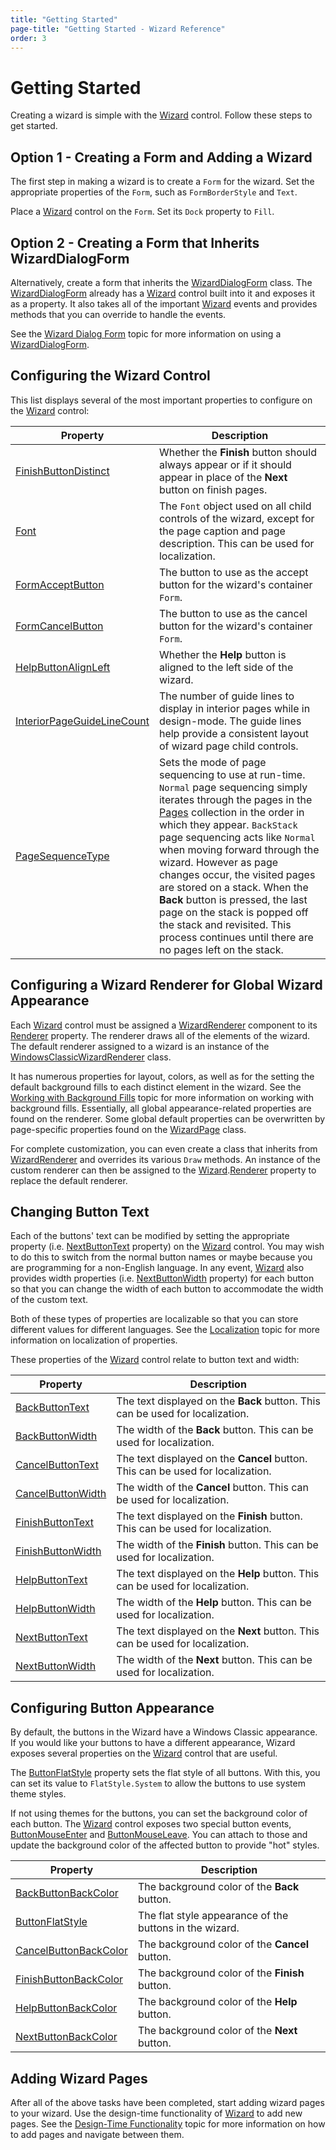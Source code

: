 ```yaml
---
title: "Getting Started"
page-title: "Getting Started - Wizard Reference"
order: 3
---
```

# Getting Started

Creating a wizard is simple with the [Wizard](xref:@ActiproUIRoot.Controls.Wizard.Wizard) control.  Follow these steps to get started.

## Option 1 - Creating a Form and Adding a Wizard

The first step in making a wizard is to create a `Form` for the wizard.  Set the appropriate properties of the `Form`, such as `FormBorderStyle` and `Text`.

Place a [Wizard](xref:@ActiproUIRoot.Controls.Wizard.Wizard) control on the `Form`.  Set its `Dock` property to `Fill`.

## Option 2 - Creating a Form that Inherits WizardDialogForm

Alternatively, create a form that inherits the [WizardDialogForm](xref:@ActiproUIRoot.Controls.Wizard.WizardDialogForm) class.  The [WizardDialogForm](xref:@ActiproUIRoot.Controls.Wizard.WizardDialogForm) already has a [Wizard](xref:@ActiproUIRoot.Controls.Wizard.Wizard) control built into it and exposes it as a property.  It also takes all of the important [Wizard](xref:@ActiproUIRoot.Controls.Wizard.Wizard) events and provides methods that you can override to handle the events.

See the [Wizard Dialog Form](wizard-dialog-form.md) topic for more information on using a [WizardDialogForm](xref:@ActiproUIRoot.Controls.Wizard.WizardDialogForm).

## Configuring the Wizard Control

This list displays several of the most important properties to configure on the [Wizard](xref:@ActiproUIRoot.Controls.Wizard.Wizard) control:

| Property | Description |
|-----|-----|
| [FinishButtonDistinct](xref:@ActiproUIRoot.Controls.Wizard.Wizard.FinishButtonDistinct) | Whether the **Finish** button should always appear or if it should appear in place of the **Next** button on finish pages. |
| [Font](xref:@ActiproUIRoot.Controls.Wizard.Wizard.Font) | The `Font` object used on all child controls of the wizard, except for the page caption and page description.  This can be used for localization. |
| [FormAcceptButton](xref:@ActiproUIRoot.Controls.Wizard.Wizard.FormAcceptButton) | The button to use as the accept button for the wizard's container `Form`. |
| [FormCancelButton](xref:@ActiproUIRoot.Controls.Wizard.Wizard.FormCancelButton) | The button to use as the cancel button for the wizard's container `Form`. |
| [HelpButtonAlignLeft](xref:@ActiproUIRoot.Controls.Wizard.Wizard.HelpButtonAlignLeft) | Whether the **Help** button is aligned to the left side of the wizard. |
| [InteriorPageGuideLineCount](xref:@ActiproUIRoot.Controls.Wizard.Wizard.InteriorPageGuideLineCount) | The number of guide lines to display in interior pages while in design-mode.  The guide lines help provide a consistent layout of wizard page child controls. |
| [PageSequenceType](xref:@ActiproUIRoot.Controls.Wizard.Wizard.PageSequenceType) | Sets the mode of page sequencing to use at run-time. `Normal` page sequencing simply iterates through the pages in the [Pages](xref:@ActiproUIRoot.Controls.Wizard.Wizard.Pages) collection in the order in which they appear. `BackStack` page sequencing acts like `Normal` when moving forward through the wizard.  However as page changes occur, the visited pages are stored on a stack.  When the **Back** button is pressed, the last page on the stack is popped off the stack and revisited.  This process continues until there are no pages left on the stack. |

## Configuring a Wizard Renderer for Global Wizard Appearance

Each [Wizard](xref:@ActiproUIRoot.Controls.Wizard.Wizard) control must be assigned a [WizardRenderer](xref:@ActiproUIRoot.Controls.Wizard.WizardRenderer) component to its [Renderer](xref:@ActiproUIRoot.Controls.Wizard.Wizard.Renderer) property.  The renderer draws all of the elements of the wizard.  The default renderer assigned to a wizard is an instance of the [WindowsClassicWizardRenderer](xref:@ActiproUIRoot.Controls.Wizard.WindowsClassicWizardRenderer) class.

It has numerous properties for layout, colors, as well as for the setting the default background fills to each distinct element in the wizard.  See the [Working with Background Fills](working-with-background-fills.md) topic for more information on working with background fills.  Essentially, all global appearance-related properties are found on the renderer.  Some global default properties can be overwritten by page-specific properties found on the [WizardPage](xref:@ActiproUIRoot.Controls.Wizard.WizardPage) class.

For complete customization, you can even create a class that inherits from [WizardRenderer](xref:@ActiproUIRoot.Controls.Wizard.WizardRenderer) and overrides its various `Draw` methods. An instance of the custom renderer can then be assigned to the [Wizard](xref:@ActiproUIRoot.Controls.Wizard.Wizard).[Renderer](xref:@ActiproUIRoot.Controls.Wizard.Wizard.Renderer) property to replace the default renderer.

## Changing Button Text

Each of the buttons' text can be modified by setting the appropriate property (i.e. [NextButtonText](xref:@ActiproUIRoot.Controls.Wizard.Wizard.NextButtonText) property) on the [Wizard](xref:@ActiproUIRoot.Controls.Wizard.Wizard) control.  You may wish to do this to switch from the normal button names or maybe because you are programming for a non-English language.  In any event, [Wizard](xref:@ActiproUIRoot.Controls.Wizard.Wizard) also provides width properties (i.e. [NextButtonWidth](xref:@ActiproUIRoot.Controls.Wizard.Wizard.NextButtonWidth) property) for each button so that you can change the width of each button to accommodate the width of the custom text.

Both of these types of properties are localizable so that you can store different values for different languages.  See the [Localization](localization.md) topic for more information on localization of properties.

These properties of the [Wizard](xref:@ActiproUIRoot.Controls.Wizard.Wizard) control relate to button text and width:

| Property | Description |
|-----|-----|
| [BackButtonText](xref:@ActiproUIRoot.Controls.Wizard.Wizard.BackButtonText) | The text displayed on the **Back** button. This can be used for localization. |
| [BackButtonWidth](xref:@ActiproUIRoot.Controls.Wizard.Wizard.BackButtonWidth) | The width of the **Back** button. This can be used for localization. |
| [CancelButtonText](xref:@ActiproUIRoot.Controls.Wizard.Wizard.CancelButtonText) | The text displayed on the **Cancel** button. This can be used for localization. |
| [CancelButtonWidth](xref:@ActiproUIRoot.Controls.Wizard.Wizard.CancelButtonWidth) | The width of the **Cancel** button. This can be used for localization. |
| [FinishButtonText](xref:@ActiproUIRoot.Controls.Wizard.Wizard.FinishButtonText) | The text displayed on the **Finish** button. This can be used for localization. |
| [FinishButtonWidth](xref:@ActiproUIRoot.Controls.Wizard.Wizard.FinishButtonWidth) | The width of the **Finish** button. This can be used for localization. |
| [HelpButtonText](xref:@ActiproUIRoot.Controls.Wizard.Wizard.HelpButtonText) | The text displayed on the **Help** button. This can be used for localization. |
| [HelpButtonWidth](xref:@ActiproUIRoot.Controls.Wizard.Wizard.HelpButtonWidth) | The width of the **Help** button. This can be used for localization. |
| [NextButtonText](xref:@ActiproUIRoot.Controls.Wizard.Wizard.NextButtonText) | The text displayed on the **Next** button. This can be used for localization. |
| [NextButtonWidth](xref:@ActiproUIRoot.Controls.Wizard.Wizard.NextButtonWidth) | The width of the **Next** button. This can be used for localization. |

## Configuring Button Appearance

By default, the buttons in the Wizard have a Windows Classic appearance.  If you would like your buttons to have a different appearance, Wizard exposes several properties on the [Wizard](xref:@ActiproUIRoot.Controls.Wizard.Wizard) control that are useful.

The [ButtonFlatStyle](xref:@ActiproUIRoot.Controls.Wizard.Wizard.ButtonFlatStyle) property sets the flat style of all buttons.  With this, you can set its value to `FlatStyle.System` to allow the buttons to use system theme styles.

If not using themes for the buttons, you can set the background color of each button.  The [Wizard](xref:@ActiproUIRoot.Controls.Wizard.Wizard) control exposes two special button events, [ButtonMouseEnter](xref:@ActiproUIRoot.Controls.Wizard.Wizard.ButtonMouseEnter) and [ButtonMouseLeave](xref:@ActiproUIRoot.Controls.Wizard.Wizard.ButtonMouseLeave).  You can attach to those and update the background color of the affected button to provide "hot" styles.

| Property | Description |
|-----|-----|
| [BackButtonBackColor](xref:@ActiproUIRoot.Controls.Wizard.Wizard.BackButtonBackColor) | The background color of the **Back** button. |
| [ButtonFlatStyle](xref:@ActiproUIRoot.Controls.Wizard.Wizard.ButtonFlatStyle) | The flat style appearance of the buttons in the wizard. |
| [CancelButtonBackColor](xref:@ActiproUIRoot.Controls.Wizard.Wizard.CancelButtonBackColor) | The background color of the **Cancel** button. |
| [FinishButtonBackColor](xref:@ActiproUIRoot.Controls.Wizard.Wizard.FinishButtonBackColor) | The background color of the **Finish** button. |
| [HelpButtonBackColor](xref:@ActiproUIRoot.Controls.Wizard.Wizard.HelpButtonBackColor) | The background color of the **Help** button. |
| [NextButtonBackColor](xref:@ActiproUIRoot.Controls.Wizard.Wizard.NextButtonBackColor) | The background color of the **Next** button. |

## Adding Wizard Pages

After all of the above tasks have been completed, start adding wizard pages to your wizard.  Use the design-time functionality of [Wizard](xref:@ActiproUIRoot.Controls.Wizard.Wizard) to add new pages.  See the [Design-Time Functionality](design-time-functionality.md) topic for more information on how to add pages and navigate between them.
